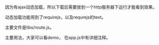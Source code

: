 因为有ajax动态加载，所以下载后需要放到一个http服务器下运行才能看到效果。

动态加载功能用到了requirejs，以及requrejs的text。

主要文件是libs/route.js。

主要用法，大家可以看demo， 在app.js中有详细注释。
